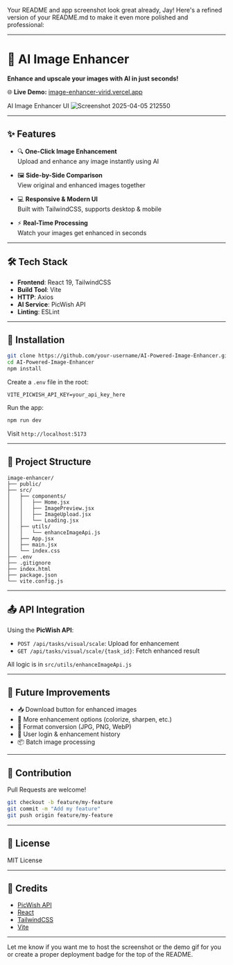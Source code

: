 Your README and app screenshot look great already, Jay! Here's a refined version of your README.md to make it even more polished and professional:

---

# 🚀 AI Image Enhancer  
**Enhance and upscale your images with AI in just seconds!**

🌐 **Live Demo:** [image-enhancer-virid.vercel.app](https://image-enhancer-virid.vercel.app/)

AI Image Enhancer UI <!-- Replace with hosted version of your screenshot -->
![Screenshot 2025-04-05 212550](https://github.com/user-attachments/assets/08ecfb89-dcdf-43b8-a04d-8d13406d911f)

---

## ✨ Features

- 🔍 **One-Click Image Enhancement**  
  Upload and enhance any image instantly using AI

- 🖼️ **Side-by-Side Comparison**  
  View original and enhanced images together

- 💻 **Responsive & Modern UI**  
  Built with TailwindCSS, supports desktop & mobile

- ⚡ **Real-Time Processing**  
  Watch your images get enhanced in seconds

---

## 🛠️ Tech Stack

- **Frontend**: React 19, TailwindCSS
- **Build Tool**: Vite
- **HTTP**: Axios
- **AI Service**: PicWish API
- **Linting**: ESLint

---

## 🔧 Installation

```bash
git clone https://github.com/your-username/AI-Powered-Image-Enhancer.git
cd AI-Powered-Image-Enhancer
npm install
```

Create a `.env` file in the root:

```env
VITE_PICWISH_API_KEY=your_api_key_here
```

Run the app:

```bash
npm run dev
```

Visit `http://localhost:5173`

---

## 📂 Project Structure

```
image-enhancer/
├── public/
├── src/
│   ├── components/
│   │   ├── Home.jsx
│   │   ├── ImagePreview.jsx
│   │   ├── ImageUpload.jsx
│   │   └── Loading.jsx
│   ├── utils/
│   │   └── enhanceImageApi.js
│   ├── App.jsx
│   ├── main.jsx
│   └── index.css
├── .env
├── .gitignore
├── index.html
├── package.json
└── vite.config.js
```

---

## 📤 API Integration

Using the **PicWish API**:

- `POST /api/tasks/visual/scale`: Upload for enhancement
- `GET /api/tasks/visual/scale/{task_id}`: Fetch enhanced result

All logic is in `src/utils/enhanceImageApi.js`

---

## 🚧 Future Improvements

- 📥 Download button for enhanced images
- 🎨 More enhancement options (colorize, sharpen, etc.)
- 🔄 Format conversion (JPG, PNG, WebP)
- 👤 User login & enhancement history
- 📦 Batch image processing

---

## 🤝 Contribution

Pull Requests are welcome!

```bash
git checkout -b feature/my-feature
git commit -m "Add my feature"
git push origin feature/my-feature
```

---

## 📄 License

MIT License

---

## 🙌 Credits

- [PicWish API](https://picwish.com/)
- [React](https://react.dev)
- [TailwindCSS](https://tailwindcss.com/)
- [Vite](https://vitejs.dev/)

---

Let me know if you want me to host the screenshot or the demo gif for you or create a proper deployment badge for the top of the README.
